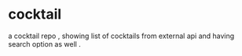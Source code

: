 # cocktail
a cocktail repo , showing list of cocktails from external api and having search option as well . 
